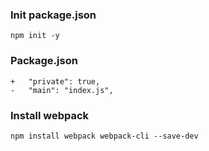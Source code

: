 ### Init package.json
```npm
npm init -y
```

### Package.json
```npm
+   "private": true,
-   "main": "index.js",
```

### Install webpack
```npm
npm install webpack webpack-cli --save-dev
```
